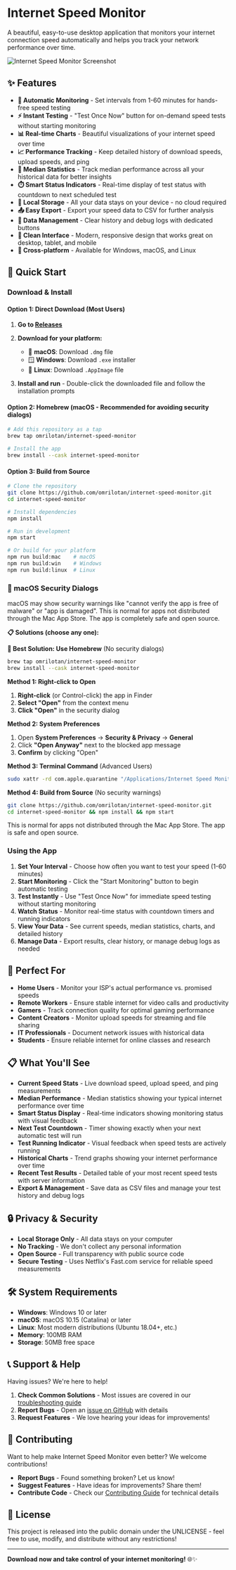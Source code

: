 # Internet Speed Monitor

A beautiful, easy-to-use desktop application that monitors your internet connection speed automatically and helps you track your network performance over time.

![Internet Speed Monitor Screenshot](https://github.com/user-attachments/assets/9ec86a95-2764-457e-ad6c-210abf822ae2)

## ✨ Features

- **🚀 Automatic Monitoring** - Set intervals from 1-60 minutes for hands-free speed testing
- **⚡ Instant Testing** - "Test Once Now" button for on-demand speed tests without starting monitoring
- **📊 Real-time Charts** - Beautiful visualizations of your internet speed over time  
- **📈 Performance Tracking** - Keep detailed history of download speeds, upload speeds, and ping
- **📐 Median Statistics** - Track median performance across all your historical data for better insights
- **⏱️ Smart Status Indicators** - Real-time display of test status with countdown to next scheduled test
- **💾 Local Storage** - All your data stays on your device - no cloud required
- **📤 Easy Export** - Export your speed data to CSV for further analysis
- **🧹 Data Management** - Clear history and debug logs with dedicated buttons
- **🎨 Clean Interface** - Modern, responsive design that works great on desktop, tablet, and mobile
- **🔄 Cross-platform** - Available for Windows, macOS, and Linux

## 🚀 Quick Start

### Download & Install

#### Option 1: Direct Download (Most Users)
1. **Go to [Releases](https://github.com/omrilotan/internet-speed-monitor/releases)**
2. **Download for your platform:**
   - 🍎 **macOS**: Download `.dmg` file
   - 🪟 **Windows**: Download `.exe` installer  
   - 🐧 **Linux**: Download `.AppImage` file

3. **Install and run** - Double-click the downloaded file and follow the installation prompts

#### Option 2: Homebrew (macOS - Recommended for avoiding security dialogs)
```bash
# Add this repository as a tap
brew tap omrilotan/internet-speed-monitor

# Install the app
brew install --cask internet-speed-monitor
```

#### Option 3: Build from Source
```bash
# Clone the repository
git clone https://github.com/omrilotan/internet-speed-monitor.git
cd internet-speed-monitor

# Install dependencies
npm install

# Run in development
npm start

# Or build for your platform
npm run build:mac    # macOS
npm run build:win    # Windows
npm run build:linux  # Linux
```

### 🍎 macOS Security Dialogs

macOS may show security warnings like "cannot verify the app is free of malware" or "app is damaged". This is normal for apps not distributed through the Mac App Store. The app is completely safe and open source.

**📋 Solutions (choose any one):**

**🎯 Best Solution: Use Homebrew** (No security dialogs)
```bash
brew tap omrilotan/internet-speed-monitor
brew install --cask internet-speed-monitor
```

**Method 1: Right-click to Open**
1. **Right-click** (or Control-click) the app in Finder
2. **Select "Open"** from the context menu
3. **Click "Open"** in the security dialog

**Method 2: System Preferences**
1. Open **System Preferences** → **Security & Privacy** → **General**
2. Click **"Open Anyway"** next to the blocked app message
3. **Confirm** by clicking "Open"

**Method 3: Terminal Command** (Advanced Users)
```bash
sudo xattr -rd com.apple.quarantine "/Applications/Internet Speed Monitor.app"
```

**Method 4: Build from Source** (No security warnings)
```bash
git clone https://github.com/omrilotan/internet-speed-monitor.git
cd internet-speed-monitor && npm install && npm start
```

This is normal for apps not distributed through the Mac App Store. The app is safe and open source.

### Using the App

1. **Set Your Interval** - Choose how often you want to test your speed (1-60 minutes)
2. **Start Monitoring** - Click the "Start Monitoring" button to begin automatic testing
3. **Test Instantly** - Use "Test Once Now" for immediate speed testing without starting monitoring
4. **Watch Status** - Monitor real-time status with countdown timers and running indicators
5. **View Your Data** - See current speeds, median statistics, charts, and detailed history
6. **Manage Data** - Export results, clear history, or manage debug logs as needed

## 🎯 Perfect For

- **Home Users** - Monitor your ISP's actual performance vs. promised speeds
- **Remote Workers** - Ensure stable internet for video calls and productivity
- **Gamers** - Track connection quality for optimal gaming performance  
- **Content Creators** - Monitor upload speeds for streaming and file sharing
- **IT Professionals** - Document network issues with historical data
- **Students** - Ensure reliable internet for online classes and research

## 📋 What You'll See

- **Current Speed Stats** - Live download speed, upload speed, and ping measurements
- **Median Performance** - Median statistics showing your typical internet performance over time
- **Smart Status Display** - Real-time indicators showing monitoring status with visual feedback
- **Next Test Countdown** - Timer showing exactly when your next automatic test will run
- **Test Running Indicator** - Visual feedback when speed tests are actively running
- **Historical Charts** - Trend graphs showing your internet performance over time
- **Recent Test Results** - Detailed table of your most recent speed tests with server information
- **Export & Management** - Save data as CSV files and manage your test history and debug logs

## 🔒 Privacy & Security

- **Local Storage Only** - All data stays on your computer
- **No Tracking** - We don't collect any personal information
- **Open Source** - Full transparency with public source code
- **Secure Testing** - Uses Netflix's Fast.com service for reliable speed measurements

## 🛠️ System Requirements

- **Windows**: Windows 10 or later
- **macOS**: macOS 10.15 (Catalina) or later
- **Linux**: Most modern distributions (Ubuntu 18.04+, etc.)
- **Memory**: 100MB RAM
- **Storage**: 50MB free space

## 📞 Support & Help

Having issues? We're here to help!

1. **Check Common Solutions** - Most issues are covered in our [troubleshooting guide](CONTRIBUTING.md#troubleshooting)
2. **Report Bugs** - Open an [issue on GitHub](https://github.com/omrilotan/internet-speed-monitor/issues) with details
3. **Request Features** - We love hearing your ideas for improvements!

## 🤝 Contributing

Want to help make Internet Speed Monitor even better? We welcome contributions!

- **Report Bugs** - Found something broken? Let us know!
- **Suggest Features** - Have ideas for improvements? Share them!
- **Contribute Code** - Check our [Contributing Guide](CONTRIBUTING.md) for technical details

## 📜 License

This project is released into the public domain under the UNLICENSE - feel free to use, modify, and distribute without any restrictions!

---

**Download now and take control of your internet monitoring!** 🌐✨
